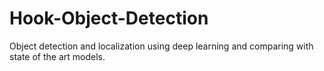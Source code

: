 # Hook-Object-Detection
Object detection and localization using deep learning and comparing with state of the art models.
